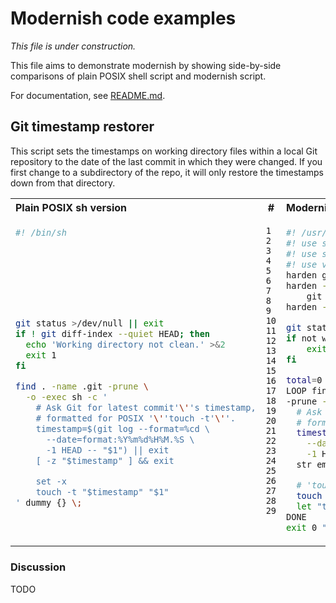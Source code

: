 # Modernish code examples #

*This file is under construction.*

This file aims to demonstrate modernish by showing side-by-side comparisons
of plain POSIX shell script and modernish script.

For documentation, see [README.md](https://github.com/modernish/modernish/blob/master/README.md).

## Git timestamp restorer ##

This script sets the timestamps on working directory files within a local
Git repository to the date of the last commit in which they were changed. If
you first change to a subdirectory of the repo, it will only restore the
timestamps down from that directory.

<table>
<tr><th align="left">Plain POSIX sh version</th><th>#</th><th align="left">Modernish version</th></tr>
<tr>
<td valign="top">

```sh
#! /bin/sh








git status >/dev/null || exit
if ! git diff-index --quiet HEAD; then
  echo 'Working directory not clean.' >&2
  exit 1
fi

find . -name .git -prune \
  -o -exec sh -c '
    # Ask Git for latest commit'\''s timestamp,
    # formatted for POSIX '\''touch -t'\''.
    timestamp=$(git log --format=%cd \
      --date=format:%Y%m%d%H%M.%S \
      -1 HEAD -- "$1") || exit
    [ -z "$timestamp" ] && exit

    set -x
    touch -t "$timestamp" "$1"
' dummy {} \;
```

</td>
<td valign="top">

```
1
2
3
4
5
6
7
8
9
10
11
12
13
14
15
16
17
18
19
20
21
22
23
24
25
26
27
28
29
```

</td>
<td valign="top">

```sh
#! /usr/bin/env modernish
#! use safe
#! use sys/cmd/harden
#! use var/loop
harden git
harden -e '>1' -f wd_is_clean \
	git diff-index --quiet HEAD
harden -pt touch

git status >/dev/null
if not wd_is_clean; then
	exit 1 'Working directory not clean.'
fi

total=0
LOOP find repofile in . -name .git \
-prune -or -iterate; DO
  # Ask Git for latest commit's timestamp,
  # formatted for POSIX 'touch -t'.
  timestamp=$(git log --format=%cd \
    --date=format:%Y%m%d%H%M.%S \
    -1 HEAD -- $repofile)
  str empty $timestamp && continue

  # 'touch' is traced due to 'harden -t' above.
  touch -t $timestamp $repofile
  let "total+=1"
DONE
exit 0 "$total timestamps restored."
```

</td>
</tr>
</table>

### Discussion ###

TODO
